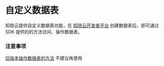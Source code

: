 # 自定义数据表

知晓云提供自定义数据表功能，在 [知晓云开发者平台](https://cloud.minapp.com/hydrogen/flex/schema/) 创建数据表后，即可通过 SDK 提供的的方法访问、操作数据表。

### 注意事项

[旧版本操作数据表的方法](../legacySchema/README.md) 不建议再使用